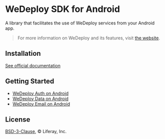 # WeDeploy SDK for Android

A library that facilitates the use of WeDeploy services from your Android app.

> For more information on WeDeploy and its features, visit [the website](https://wedeploy.com).

## Installation

[See official documentation](https://wedeploy.com/docs/intro/api-clients/#4)

## Getting Started

* [WeDeploy Auth on Android](https://wedeploy.com/tutorials/auth-android/get-started/)
* [WeDeploy Data on Android](https://wedeploy.com/tutorials/data-android/get-started/)
* [WeDeploy Email on Android](https://wedeploy.com/tutorials/email-android/get-started/)

## License

[BSD-3-Clause](https://spdx.org/licenses/BSD-3-Clause.html), © Liferay, Inc.
